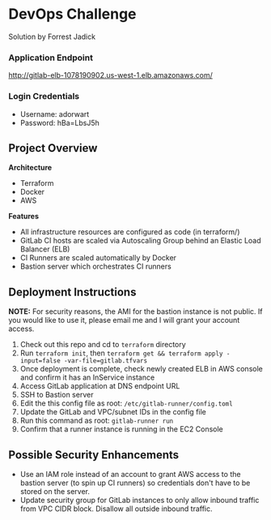 # DevOps Challenge
Solution by Forrest Jadick

### Application Endpoint
http://gitlab-elb-1078190902.us-west-1.elb.amazonaws.com/

### Login Credentials
- Username: adorwart
- Password: hBa=LbsJ5h

## Project Overview

**Architecture**
- Terraform
- Docker
- AWS

**Features**
- All infrastructure resources are configured as code (in terraform/)
- GitLab CI hosts are scaled via Autoscaling Group behind an Elastic Load Balancer (ELB)
- CI Runners are scaled automatically by Docker
- Bastion server which orchestrates CI runners

## Deployment Instructions

**NOTE:** For security reasons, the AMI for the bastion instance is not public. If you would like to use it, please email me and I will grant your account access.

1. Check out this repo and cd to `terraform` directory
2. Run `terraform init`, then `terraform get && terraform apply -input=false -var-file=gitlab.tfvars`
3. Once deployment is complete, check newly created ELB in AWS console and confirm it has an InService instance
4. Access GitLab application at DNS endpoint URL
5. SSH to Bastion server
6. Edit the this config file as root: `/etc/gitlab-runner/config.toml`
7. Update the GitLab and VPC/subnet IDs in the config file
8. Run this command as root: `gitlab-runner run`
9. Confirm that a runner instance is running in the EC2 Console

## Possible Security Enhancements

- Use an IAM role instead of an account to grant AWS access to the bastion server (to spin up CI runners) so credentials don't have to be stored on the server.
- Update security group for GitLab instances to only allow inbound traffic from VPC CIDR block. Disallow all outside inbound traffic.
